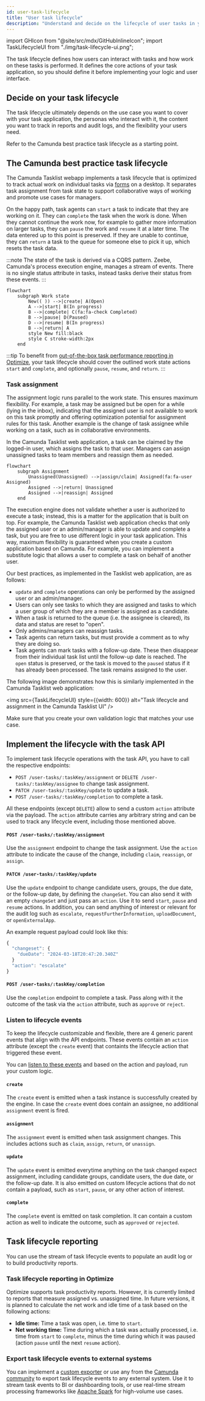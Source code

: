 ```yaml
---
id: user-task-lifecycle
title: "User task lifecycle"
description: "Understand and decide on the lifecycle of user tasks in your application."
---
```


import GHIcon from "@site/src/mdx/GitHubInlineIcon";
import TaskLifecycleUI from "./img/task-lifecycle-ui.png";

The task lifecycle defines how users can interact with tasks and how work on these tasks is performed. It defines the core actions of your task application, so you should define it before implementing your logic and user interface.

## Decide on your task lifecycle

The task lifecycle ultimately depends on the use case you want to cover with your task application, the personas who interact with it, the content you want to track in reports and audit logs, and the flexibility your users need.

Refer to the Camunda best practice task lifecycle as a starting point.

## The Camunda best practice task lifecycle

The Camunda Tasklist webapp implements a task lifecycle that is optimized to track actual work on individual tasks via [forms](../03-forms/01-introduction-to-forms.md) on a desktop. It separates task assignment from task state to support collaborative ways of working and promote use cases for managers.

On the happy path, task agents can `start` a task to indicate that they are working on it. They can `complete` the task when the work is done. When they cannot continue the work now, for example to gather more information on larger tasks, they can `pause` the work and `resume` it at a later time. The data entered up to this point is preserved. If they are unable to continue, they can `return` a task to the queue for someone else to pick it up, which resets the task data. 

:::note
The state of the task is derived via a CQRS pattern. Zeebe, Camunda's process execution engine, manages a stream of events. There is no single status attribute in tasks, instead tasks derive their status from these events.
:::

```mermaid
flowchart
    subgraph Work state
        New(( )) -->|create| A(Open)
        A -->|start| B(In progress)
        B -->|complete| C(fa:fa-check Completed)
        B -->|pause| D(Paused)
        D -->|resume| B(In progress)
        B -->|return| A
        style New fill:black
        style C stroke-width:2px
    end
```

:::tip
To benefit from [out-of-the-box task performance reporting in Optimize](#task-lifecycle-reporting-in-optimize), your task lifecycle should cover the outlined work state actions `start` and `complete`, and optionally `pause`, `resume`, and `return`.
:::

### Task assignment

The assignment logic runs parallel to the work state. This ensures maximum flexibility. For example, a task may be assigned but be open for a while (lying in the inbox), indicating that the assigned user is not available to work on this task promptly and offering optimization potential for assignment rules for this task. Another example is the change of task assignee while working on a task, such as in collaborative environments.

In the Camunda Tasklist web application, a task can be claimed by the logged-in user, which assigns the task to that user. Managers can assign unassigned tasks to team members and reassign them as needed.

```mermaid
flowchart
    subgraph Assignment
        Unassigned(Unassigned) -->|assign/claim| Assigned(fa:fa-user Assigned)
        Assigned -->|return| Unassigned
        Assigned -->|reassign| Assigned
    end
```

The execution engine does not validate whether a user is authorized to execute a task; instead, this is a matter for the application that is built on top. For example, the Camunda Tasklist web application checks that only the assigned user or an admin/manager is able to update and complete a task, but you are free to use different logic in your task application. This way, maximum flexibility is guaranteed when you create a custom application based on Camunda. For example, you can implement a substitute logic that allows a user to complete a task on behalf of another user.

Our best practices, as implemented in the Tasklist web application, are as follows:

- `update` and `complete` operations can only be performed by the assigned user or an admin/manager.
- Users can only see tasks to which they are assigned and tasks to which a user group of which they are a member is assigned as a candidate.
- When a task is returned to the queue (i.e. the assignee is cleared), its data and status are reset to "open".
- Only admins/managers can reassign tasks.
- Task agents can return tasks, but must provide a comment as to why they are doing so.
- Task agents can mark tasks with a follow-up date. These then disappear from their individual task list until the follow-up date is reached. The `open` status is preserved, or the task is moved to the `paused` status if it has already been processed. The task remains assigned to the user.

The following image demonstrates how this is similarly implemented in the Camunda Tasklist web application:

<img src={TaskLifecycleUI} style={{width: 600}} alt="Task lifecycle and assignment in the Camunda Tasklist UI" />

Make sure that you create your own validation logic that matches your use case.

## Implement the lifecycle with the task API

<!-- TODO update wih links to API explorer once available -->

To implement task lifecycle operations with the task API, you have to call the respective endpoints:

- `POST /user-tasks/:taskKey/assignment` or `DELETE /user-tasks/:taskKey/assignee` to change task assignment.
- `PATCH /user-tasks/:taskKey/update` to update a task.
- `POST /user-tasks/:taskKey/completion` to complete a task.

All these endpoints (except `DELETE`) allow to send a custom `action` attribute via the payload. The `action` attribute carries any arbitrary string and can be used to track any lifecycle event, including those mentioned above.

#### `POST /user-tasks/:taskKey/assignment`

Use the `assignment` endpoint to change the task assignment. Use the `action` attribute to indicate the cause of the change, including `claim`, `reassign`, or `assign`.

#### `PATCH /user-tasks/:taskKey/update`

Use the `update` endpoint to change candidate users, groups, the due date, or the follow-up date, by defining the `changeSet`. You can also send it with an empty `changeSet` and just pass an `action`. Use it to send `start`, `pause` and `resume` actions. In addition, you can send anything of interest or relevant for the audit log such as `escalate`, `requestFurtherInformation`, `uploadDocument`, or `openExternalApp`.

An example request payload could look like this:

```js
{
  "changeset": {
    "dueDate": "2024-03-18T20:47:20.340Z"
  }
  "action": "escalate"
}
```

#### `POST /user-tasks/:taskKey/completion`

Use the `completion` endpoint to complete a task. Pass along with it the outcome of the task via the `action` attribute, such as  `approve` or `reject`. 

### Listen to lifecycle events

To keep the lifecycle customizable and flexible, there are 4 generic parent events that align with the API endpoints. These events contain an `action` attribute (except the `create` event) that containts the lifecycle action that triggered these event.

You can [listen to these events](/self-managed/concepts/exporters.md) and based on the action and payload, run your custom logic.

#### `create`

The `create` event is emitted when a task instance is successfully created by the engine. In case the `create` event does contain an assignee, no additional `assignment` event is fired.

#### `assignment`

The `assignment` event is emitted when task assignment changes. This includes actions such as `claim`, `assign`, `return`, or `unassign`.

#### `update`

The `update` event is emitted everytime anything on the task changed expect assignment, including candidate groups, candidate users, the due date, or the follow-up date. It is also emitted on custom lifecycle actions that do not contain a payload, such as `start`, `pause`, or any other action of interest.

#### `complete`

The `complete` event is emitted on task completion. It can contain a custom action as well to indicate the outcome, such as `approved` or `rejected`.

## Task lifecycle reporting

You can use the stream of task lifecycle events to populate an audit log or to build productivity reports.

### Task lifecycle reporting in Optimize

Optimize supports task productivity reports. However, it is currently limited to reports that measure assigned vs. unassigned time. In future versions, it is planned to calculate the net work and idle time of a task based on the following actions:

- **Idle time:** Time a task was open, i.e. time to `start`.
- **Net working time:** Time during which a task was actually processed, i.e. time from `start` to `complete`, minus the time during which it was paused (action `pause` until the next `resume` action).

### Export task lifecycle events to external systems

You can implement a [custom exporter](/self-managed/concepts/exporters.md) or use any from the [Camunda community](https://github.com/orgs/camunda-community-hub/repositories?q=exporter) <GHIcon /> to export task lifecycle events to any external system. Use it to stream task events to BI or dashboarding tools, or use real-time stream processing frameworks like [Apache Spark](https://spark.apache.org/) for high-volume use cases.
